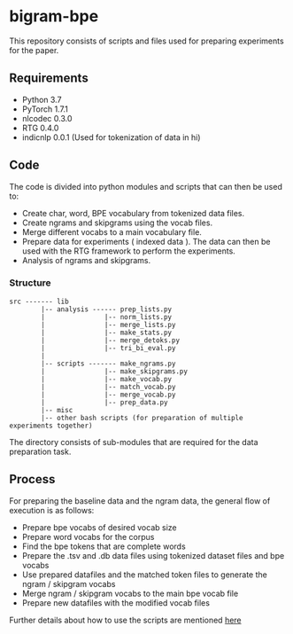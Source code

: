 # bigram-bpe

This repository consists of scripts and files used for preparing experiments for the paper.

## Requirements

- Python 3.7
- PyTorch 1.7.1
- nlcodec 0.3.0
- RTG 0.4.0
- indicnlp 0.0.1 (Used for tokenization of data in hi)


## Code 

The code is divided into python modules and scripts that can then be used to:

- Create char, word, BPE vocabulary from tokenized data files.
- Create ngrams and skipgrams using the vocab files.
- Merge different vocabs to a main vocabulary file.
- Prepare data for experiments ( indexed data ). The data can then be used with the RTG framework to perform the experiments.
- Analysis of ngrams and skipgrams.

### Structure

```
src ------- lib
        |-- analysis ------ prep_lists.py
        |               |-- norm_lists.py
        |               |-- merge_lists.py
        |               |-- make_stats.py
        |               |-- merge_detoks.py
        |               |-- tri_bi_eval.py
        |
        |-- scripts ------- make_ngrams.py
        |               |-- make_skipgrams.py
        |               |-- make_vocab.py
        |               |-- match_vocab.py
        |               |-- merge_vocab.py
        |               |-- prep_data.py
        |-- misc
        |-- other bash scripts (for preparation of multiple experiments together)
```
 The directory consists of sub-modules that are required for the data preparation task.

## Process

For preparing the baseline data and the ngram data, the general flow of execution is as follows:
- Prepare bpe vocabs of desired vocab size
- Prepare word vocabs for the corpus
- Find the bpe tokens that are complete words
- Prepare the .tsv and .db data files using tokenized dataset files and bpe vocabs
- Use prepared datafiles and the matched token files to generate the ngram / skipgram vocabs
- Merge ngram / skipgram vocabs to the main bpe vocab file
- Prepare new datafiles with the modified vocab files

Further details about how to use the scripts are mentioned [here](src/README.md)
